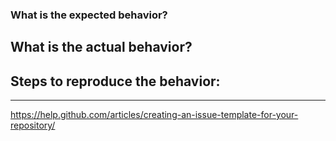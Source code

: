 ### What is the expected behavior?


## What is the actual behavior?


## Steps to reproduce the behavior:


---

<https://help.github.com/articles/creating-an-issue-template-for-your-repository/>